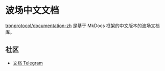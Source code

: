 # 波场中文文档

[tronprotocol/documentation-zh](https://tronprotocol.github.io/documentation-zh/introduction) 是基于 MkDocs 框架的中文版本的波场文档库。

## 社区

- [文档 Telegram](https://t.me/troncoredevscommunity)
